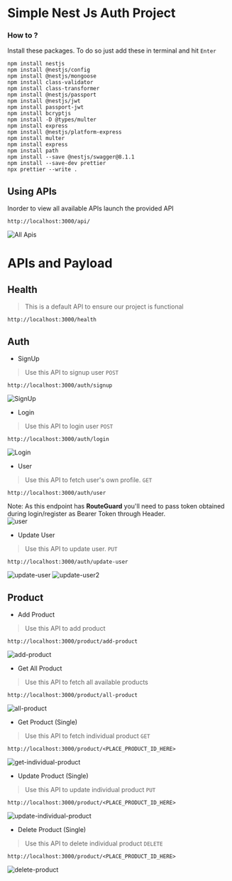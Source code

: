
# Simple Nest Js Auth Project

### How to ?
Install these packages. To do so just add these in terminal and hit `Enter`
```
npm install nestjs
npm install @nestjs/config
npm install @nestjs/mongoose
npm install class-validator
npm install class-transformer
npm install @nestjs/passport
npm install @nestjs/jwt
npm install passport-jwt
npm install bcryptjs
npm install -D @types/multer
npm install express
npm install @nestjs/platform-express
npm install multer
npm install express
npm install path
npm install --save @nestjs/swagger@8.1.1
npm install --save-dev prettier
npx prettier --write .

```

## Using APIs
Inorder to view all available APIs launch the provided API
```
http://localhost:3000/api/
```
![All Apis](apis.png)

# APIs and Payload
## Health
> This is a default API to ensure our project is functional
```
http://localhost:3000/health
```

## Auth
- SignUp
> Use this API to signup user
`POST`
```
http://localhost:3000/auth/signup
```
![SignUp](signup.png)


- Login
> Use this API to login user
`POST`
```
http://localhost:3000/auth/login
```
![Login](login.png)


- User
> Use this API to fetch user's own profile. 
`GET`
```
http://localhost:3000/auth/user
```
Note: As this endpoint has **RouteGuard** you'll need to pass token obtained during login/register as Bearer Token through Header.
<br>
![user](user.png)


- Update User
> Use this API to update user. 
`PUT`
```
http://localhost:3000/auth/update-user
```
![update-user](update-user1.png)
![update-user2](update-user2.png)

## Product
- Add Product
> Use this API to add product
```
http://localhost:3000/product/add-product
```
![add-product](add-product.png)

- Get All Product
> Use this API to fetch all available products
```
http://localhost:3000/product/all-product
```
![all-product](all-product.png)

- Get Product (Single)
> Use this API to fetch individual product
`GET`
```
http://localhost:3000/product/<PLACE_PRODUCT_ID_HERE>
```
![get-individual-product](get-individual-product.png)


- Update Product (Single)
> Use this API to update individual product
`PUT`
```
http://localhost:3000/product/<PLACE_PRODUCT_ID_HERE>
```
![update-individual-product](update-individual-product.png)


- Delete Product (Single)
> Use this API to delete individual product
`DELETE`
```
http://localhost:3000/product/<PLACE_PRODUCT_ID_HERE>
```
![delete-product](delete-product.png)

